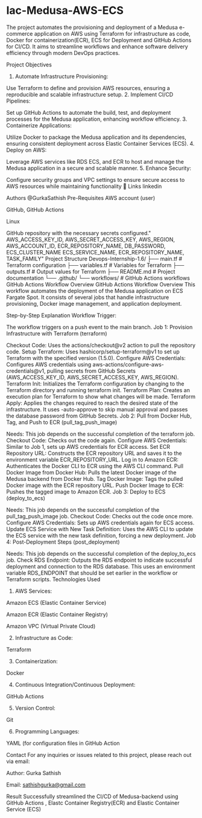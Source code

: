 # Iac-Medusa-AWS-ECS
The project automates the provisioning and deployment of a Medusa e-commerce application on AWS using Terraform for infrastructure as code, Docker for containerization(ECR), ECS for Deployment and GitHub Actions for CI/CD. It aims to streamline workflows and enhance software delivery efficiency through modern DevOps practices.

Project Objectives
1. Automate Infrastructure Provisioning:

Use Terraform to define and provision AWS resources, ensuring a reproducible and scalable infrastructure setup.
2. Implement CI/CD Pipelines:

Set up GitHub Actions to automate the build, test, and deployment processes for the Medusa application, enhancing workflow efficiency.
3. Containerize Applications:

Utilize Docker to package the Medusa application and its dependencies, ensuring consistent deployment across Elastic Container Services (ECS).
4. Deploy on AWS:

Leverage AWS services like RDS ECS, and ECR to host and manage the Medusa application in a secure and scalable manner.
5. Enhance Security:

Configure security groups and VPC settings to ensure secure access to AWS resources while maintaining functionality
🔗 Links
linkedin

Authors
@GurkaSathish
Pre-Requisites
AWS account (user)

GitHub, GitHub Actions

Linux

GitHub repository with the necessary secrets configured." AWS_ACCESS_KEY_ID, AWS_SECRET_ACCESS_KEY, AWS_REGION, AWS_ACCOUNT_ID, ECR_REPOSITORY_NAME, DB_PASSWORD, ECS_CLUSTER_NAME ECS_SERVICE_NAME, ECR_REPOSITORY_NAME, TASK_FAMILY"
Project Structure
Devops-Internship-1.6/
├── main.tf           # Terraform configuration
├── variables.tf      # Variables for Terraform
├── outputs.tf        # Output values for Terraform
├── README.md         # Project documentation
└── .github/
    └── workflows/    # GitHub Actions workflows
GitHub Actions Workflow Overview
GitHub Actions Workflow Overview
This workflow automates the deployment of the Medusa application on ECS Fargate Spot. It consists of several jobs that handle infrastructure provisioning, Docker image management, and application deployment.

Step-by-Step Explanation
Workflow Trigger:

The workflow triggers on a push event to the main branch.
Job 1: Provision Infrastructure with Terraform (terraform)

Checkout Code: Uses the actions/checkout@v2 action to pull the repository code.
Setup Terraform: Uses hashicorp/setup-terraform@v1 to set up Terraform with the specified version (1.5.0).
Configure AWS Credentials: Configures AWS credentials using aws-actions/configure-aws-credentials@v1, pulling secrets from GitHub Secrets (AWS_ACCESS_KEY_ID, AWS_SECRET_ACCESS_KEY, AWS_REGION).
Terraform Init: Initializes the Terraform configuration by changing to the Terraform directory and running terraform init.
Terraform Plan: Creates an execution plan for Terraform to show what changes will be made.
Terraform Apply: Applies the changes required to reach the desired state of the infrastructure. It uses -auto-approve to skip manual approval and passes the database password from GitHub Secrets.
Job 2: Pull from Docker Hub, Tag, and Push to ECR (pull_tag_push_image)

Needs: This job depends on the successful completion of the terraform job.
Checkout Code: Checks out the code again.
Configure AWS Credentials: Similar to Job 1, sets up AWS credentials for ECR access.
Set ECR Repository URL: Constructs the ECR repository URL and saves it to the environment variable ECR_REPOSITORY_URL.
Log in to Amazon ECR: Authenticates the Docker CLI to ECR using the AWS CLI command.
Pull Docker Image from Docker Hub: Pulls the latest Docker image of the Medusa backend from Docker Hub.
Tag Docker Image: Tags the pulled Docker image with the ECR repository URL.
Push Docker Image to ECR: Pushes the tagged image to Amazon ECR.
Job 3: Deploy to ECS (deploy_to_ecs)

Needs: This job depends on the successful completion of the pull_tag_push_image job.
Checkout Code: Checks out the code once more.
Configure AWS Credentials: Sets up AWS credentials again for ECS access.
Update ECS Service with New Task Definition: Uses the AWS CLI to update the ECS service with the new task definition, forcing a new deployment.
Job 4: Post-Deployment Steps (post_deployment)

Needs: This job depends on the successful completion of the deploy_to_ecs job.
Check RDS Endpoint: Outputs the RDS endpoint to indicate successful deployment and connection to the RDS database. This uses an environment variable RDS_ENDPOINT that should be set earlier in the workflow or Terraform scripts.
Technologies Used
1. AWS Services:

Amazon ECS (Elastic Container Service)

Amazon ECR (Elastic Container Registry)

Amazon VPC (Virtual Private Cloud)

2. Infrastructure as Code:

Terraform

3. Containerization:

Docker

4. Continuous Integration/Continuous Deployment:

GitHub Actions

5. Version Control:

Git

6. Programming Languages:

YAML (for configuration files in GitHub Action

Contact
For any inquiries or issues related to this project, please reach out via email:

Author: Gurka Sathish

Email: sathishgurka@gmail.com

Result
Successfully streamlined the CI/CD of Medusa-backend using GitHub Actions , Elastc Container Registry(ECR) and Elastic Container Service (ECS)
